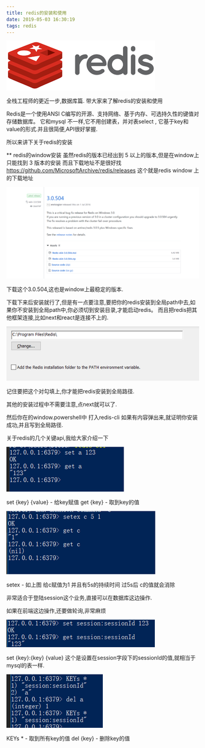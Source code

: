 ```yaml
---
title: redis的安装和使用
date: 2019-05-03 16:30:19
tags: redis
---
```

![你想输入的替代文字](redis的安装和使用/redis.png)

全栈工程师的更近一步,数据库篇.
带大家来了解redis的安装和使用
<!-- more -->
Redis是一个使用ANSI C编写的开源、支持网络、基于内存、可选持久性的键值对存储数据库。
它和mysql 不一样,它不用创建表，并对表select , 它基于key和value的形式.并且很简便,API很好掌握.

所以来讲下关于redis的安装

** redis的window安装
 虽然redis的版本已经出到 5 以上的版本,但是在window上只能找到 3 版本的安装
 而且下载地址不是很好找
 https://github.com/MicrosoftArchive/redis/releases 这个就是redis window 上的下载地址
 
![你想输入的替代文字](redis的安装和使用/download.png)

下载这个3.0.504,这也是window上最稳定的版本.

下载下来后安装就行了,但是有一点要注意,要把你的redis安装到全局path中去,如果你不安装到全局path中,你必须切到安装目录,才能启动redis。
而且把redis把其他框架连接,比如next和react是连接不上的.

![你想输入的替代文字](redis的安装和使用/install.png)

记住要把这个对勾填上,你才能把redis安装到全局路径.

其他的安装过程中不需要注意,点next就可以了.

然后你在的window.powershell中 打入redis-cli 如果有内容弹出来,就证明你安装成功,并且写到全局路径.

关于redis的几个关键api,我给大家介绍一下

![你想输入的替代文字](redis的安装和使用/set.png)

set {key} {value} - 给key赋值
get {key}  - 取到key的值

![你想输入的替代文字](redis的安装和使用/setex.png)

setex - 如上图 给c赋值为1 并且有5s的持续时间 过5s后 c的值就会消除

非常适合于登陆session这个业务,直接可以在数据库这边操作.

如果在前端这边操作,还要做轮询,非常麻烦

![你想输入的替代文字](redis的安装和使用/session.png)

set {key}:{key} {value} 这个是设置在session字段下的sessionId的值,就相当于mysql的表一样.

![你想输入的替代文字](redis的安装和使用/keys.png)

KEYs * - 取到所有key的值
del {key} - 删除key的值






